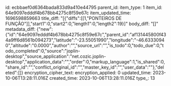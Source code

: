 id: ecbbaef0d6364bada833d9a410e44795
parent_id: 
item_type: 1
item_id: 64e9097edddf4b678bb4275c8f59e67c
item_updated_time: 1696598859663
title_diff: "[{\"diffs\":[[1,\"PONTEIROS DE FUNÇÃO\"]],\"start1\":0,\"start2\":0,\"length1\":0,\"length2\":19}]"
body_diff: "[]"
metadata_diff: {"new":{"id":"64e9097edddf4b678bb4275c8f59e67c","parent_id":"af131445800f434a9ff6d8561b094273","latitude":"-23.55051990","longitude":"-46.63330940","altitude":"0.0000","author":"","source_url":"","is_todo":0,"todo_due":0,"todo_completed":0,"source":"joplin-desktop","source_application":"net.cozic.joplin-desktop","application_data":"","order":0,"markup_language":1,"is_shared":0,"share_id":"","conflict_original_id":"","master_key_id":"","user_data":""},"deleted":[]}
encryption_cipher_text: 
encryption_applied: 0
updated_time: 2023-10-06T13:28:11.016Z
created_time: 2023-10-06T13:28:11.016Z
type_: 13
